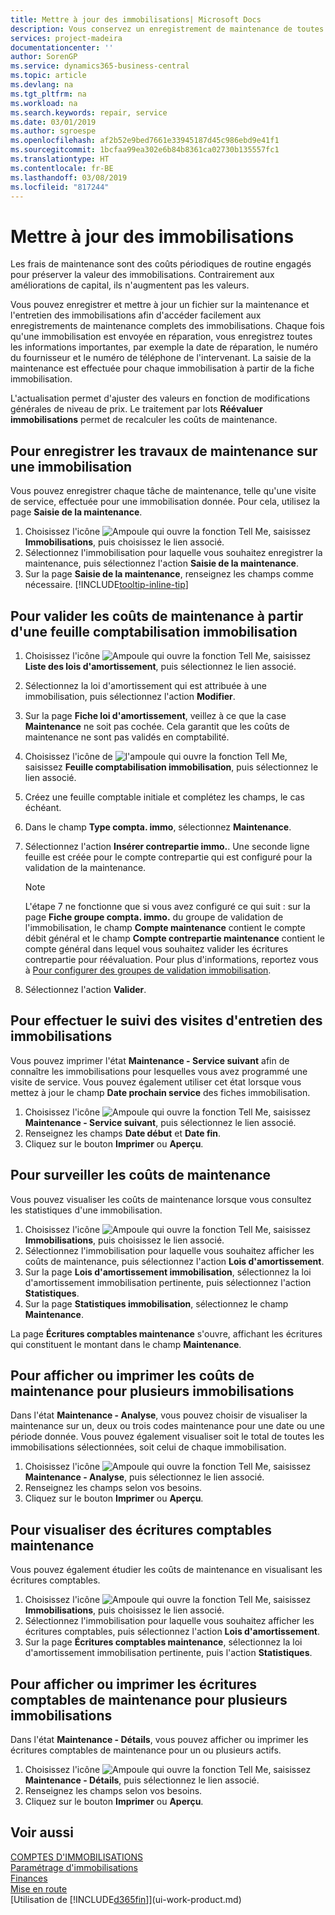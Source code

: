 ```yaml
---
title: Mettre à jour des immobilisations| Microsoft Docs
description: Vous conservez un enregistrement de maintenance de toutes les réparations et entretiens des immobilisations.
services: project-madeira
documentationcenter: ''
author: SorenGP
ms.service: dynamics365-business-central
ms.topic: article
ms.devlang: na
ms.tgt_pltfrm: na
ms.workload: na
ms.search.keywords: repair, service
ms.date: 03/01/2019
ms.author: sgroespe
ms.openlocfilehash: af2b52e9bed7661e33945187d45c986ebd9e41f1
ms.sourcegitcommit: 1bcfaa99ea302e6b84b8361ca02730b135557fc1
ms.translationtype: HT
ms.contentlocale: fr-BE
ms.lasthandoff: 03/08/2019
ms.locfileid: "817244"
---
```

# <a name="maintain-fixed-assets"></a>Mettre à jour des immobilisations
Les frais de maintenance sont des coûts périodiques de routine engagés pour préserver la valeur des immobilisations. Contrairement aux améliorations de capital, ils n'augmentent pas les valeurs.

Vous pouvez enregistrer et mettre à jour un fichier sur la maintenance et l'entretien des immobilisations afin d'accéder facilement aux enregistrements de maintenance complets des immobilisations. Chaque fois qu'une immobilisation est envoyée en réparation, vous enregistrez toutes les informations importantes, par exemple la date de réparation, le numéro du fournisseur et le numéro de téléphone de l'intervenant. La saisie de la maintenance est effectuée pour chaque immobilisation à partir de la fiche immobilisation.

L'actualisation permet d'ajuster des valeurs en fonction de modifications générales de niveau de prix. Le traitement par lots **Réévaluer immobilisations** permet de recalculer les coûts de maintenance.

## <a name="to-record-maintenance-work-on-a-fixed-asset"></a>Pour enregistrer les travaux de maintenance sur une immobilisation
Vous pouvez enregistrer chaque tâche de maintenance, telle qu'une visite de service, effectuée pour une immobilisation donnée. Pour cela, utilisez la page **Saisie de la maintenance**.  

1. Choisissez l'icône ![Ampoule qui ouvre la fonction Tell Me](media/ui-search/search_small.png "Dites-moi ce que vous voulez faire"), saisissez **Immobilisations**, puis choisissez le lien associé.  
2. Sélectionnez l'immobilisation pour laquelle vous souhaitez enregistrer la maintenance, puis sélectionnez l'action **Saisie de la maintenance**.
3. Sur la page **Saisie de la maintenance**, renseignez les champs comme nécessaire. [!INCLUDE[tooltip-inline-tip](includes/tooltip-inline-tip_md.md)]  

## <a name="to-post-maintenance-costs-from-a-fixed-asset-gl-journal"></a>Pour valider les coûts de maintenance à partir d'une feuille comptabilisation immobilisation
1. Choisissez l'icône ![Ampoule qui ouvre la fonction Tell Me](media/ui-search/search_small.png "Dites-moi ce que vous voulez faire"), saisissez **Liste des lois d'amortissement**, puis sélectionnez le lien associé.  
2. Sélectionnez la loi d'amortissement qui est attribuée à une immobilisation, puis sélectionnez l'action **Modifier**.
3. Sur la page **Fiche loi d'amortissement**, veillez à ce que la case **Maintenance** ne soit pas cochée. Cela garantit que les coûts de maintenance ne sont pas validés en comptabilité.
4. Choisissez l'icône de ![l'ampoule qui ouvre la fonction Tell Me](media/ui-search/search_small.png "Dites-moi ce que vous voulez faire"), saisissez **Feuille comptabilisation immobilisation**, puis sélectionnez le lien associé.  
5. Créez une feuille comptable initiale et complétez les champs, le cas échéant.
6. Dans le champ **Type compta. immo**, sélectionnez **Maintenance**.
7. Sélectionnez l'action **Insérer contrepartie immo.**. Une seconde ligne feuille est créée pour le compte contrepartie qui est configuré pour la validation de la maintenance.

    > [!NOTE]  
    >   L'étape 7 ne fonctionne que si vous avez configuré ce qui suit : sur la page **Fiche groupe compta. immo.** du groupe de validation de l'immobilisation, le champ **Compte maintenance** contient le compte débit général et le champ **Compte contrepartie maintenance** contient le compte général dans lequel vous souhaitez valider les écritures contrepartie pour réévaluation. Pour plus d'informations, reportez vous à [Pour configurer des groupes de validation immobilisation](fa-how-setup-general.md#to-set-up-fixed-asset-posting-groups).
8. Sélectionnez l'action **Valider**.

## <a name="to-follow-up-on-fixed-assets-service-visits"></a>Pour effectuer le suivi des visites d'entretien des immobilisations
Vous pouvez imprimer l'état **Maintenance - Service suivant** afin de connaître les immobilisations pour lesquelles vous avez programmé une visite de service. Vous pouvez également utiliser cet état lorsque vous mettez à jour le champ **Date prochain service** des fiches immobilisation.  

1. Choisissez l'icône ![Ampoule qui ouvre la fonction Tell Me](media/ui-search/search_small.png "Dites-moi ce que vous voulez faire"), saisissez **Maintenance - Service suivant**, puis sélectionnez le lien associé.  
2. Renseignez les champs **Date début** et **Date fin**.  
3. Cliquez sur le bouton **Imprimer** ou **Aperçu**.

## <a name="to-monitor-maintenance-costs"></a>Pour surveiller les coûts de maintenance
Vous pouvez visualiser les coûts de maintenance lorsque vous consultez les statistiques d'une immobilisation.  

1. Choisissez l'icône ![Ampoule qui ouvre la fonction Tell Me](media/ui-search/search_small.png "Dites-moi ce que vous voulez faire"), saisissez **Immobilisations**, puis choisissez le lien associé.
2. Sélectionnez l'immobilisation pour laquelle vous souhaitez afficher les coûts de maintenance, puis sélectionnez l'action **Lois d'amortissement**.
3. Sur la page **Lois d'amortissement immobilisation**, sélectionnez la loi d'amortissement immobilisation pertinente, puis sélectionnez l'action **Statistiques**.
4. Sur la page **Statistiques immobilisation**, sélectionnez le champ **Maintenance**.

La page **Écritures comptables maintenance** s'ouvre, affichant les écritures qui constituent le montant dans le champ **Maintenance**.

## <a name="to-view-or-print-maintenance-costs-for-multiple-fixed-assets"></a>Pour afficher ou imprimer les coûts de maintenance pour plusieurs immobilisations
Dans l'état **Maintenance - Analyse**, vous pouvez choisir de visualiser la maintenance sur un, deux ou trois codes maintenance pour une date ou une période donnée. Vous pouvez également visualiser soit le total de toutes les immobilisations sélectionnées, soit celui de chaque immobilisation.

1. Choisissez l'icône ![Ampoule qui ouvre la fonction Tell Me](media/ui-search/search_small.png "Dites-moi ce que vous voulez faire"), saisissez **Maintenance - Analyse**, puis sélectionnez le lien associé.
2. Renseignez les champs selon vos besoins.
3. Cliquez sur le bouton **Imprimer** ou **Aperçu**.

## <a name="to-view-maintenance-ledger-entries"></a>Pour visualiser des écritures comptables maintenance
Vous pouvez également étudier les coûts de maintenance en visualisant les écritures comptables.  

1. Choisissez l'icône ![Ampoule qui ouvre la fonction Tell Me](media/ui-search/search_small.png "Dites-moi ce que vous voulez faire"), saisissez **Immobilisations**, puis choisissez le lien associé.
2. Sélectionnez l'immobilisation pour laquelle vous souhaitez afficher les écritures comptables, puis sélectionnez l'action **Lois d'amortissement**.
3. Sur la page **Écritures comptables maintenance**, sélectionnez la loi d'amortissement immobilisation pertinente, puis l'action **Statistiques**.

## <a name="to-view-or-print-maintenance-ledger-entries-for-multiple-fixed-assets"></a>Pour afficher ou imprimer les écritures comptables de maintenance pour plusieurs immobilisations
Dans l'état **Maintenance - Détails**, vous pouvez afficher ou imprimer les écritures comptables de maintenance pour un ou plusieurs actifs.  

1. Choisissez l'icône ![Ampoule qui ouvre la fonction Tell Me](media/ui-search/search_small.png "Dites-moi ce que vous voulez faire"), saisissez **Maintenance - Détails**, puis sélectionnez le lien associé.
2. Renseignez les champs selon vos besoins.
3. Cliquez sur le bouton **Imprimer** ou **Aperçu**.

## <a name="see-also"></a>Voir aussi
[COMPTES D'IMMOBILISATIONS](fa-manage.md)  
[Paramétrage d'immobilisations](fa-setup.md)  
[Finances](finance.md)  
[Mise en route](product-get-started.md)  
[Utilisation de [!INCLUDE[d365fin](includes/d365fin_md.md)]](ui-work-product.md)
